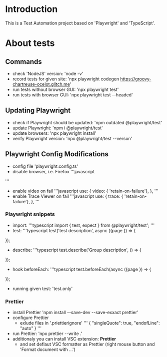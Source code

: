 # Introduction 
This is a Test Automation project based on 'Playwright' and 'TypeScript'.

# About tests


## Commands

- check 'NodeJS' version:
'node -v'
- record tests for given site:
'npx playwright codegen https://groovy-chartreuse-ocelot.glitch.me'
- run tests without browser GUI:
'npx playwright test'
- run tests with browser GUI:
'npx playwright test --headed'

## Updating Playwright
- check if Playwright should be updated:
'npm outdated @playwright/test'
- update Playwright:
'npm i @playwright/test'
- update browsers:
'npx playwright install'
- verify Playwright version:
'npx @playwright/test --verson'

## Playwright Config Modifications

- config file 'playwright.config.ts'
- disable browser, i.e. Firefox
'''javascript
<!-- {
    name: 'firefox',
    use {
        ...devices['Desktop Firefox'],
    },
}, -->
'''
- enable video on fail
'''javascript
use: {
    video: { 'retain-on-failure'},
},
'''
- enable Trace Viewer on fail
'''javascript
use: {
    trace: { 'retain-on-failure'},
},
'''

### Playwright snippets

- import:
'''typescript
import { test, expect } from @playwright/test';
'''
- test:
'''typescript
test('test description', async ({page }) => {
    <!-- your code -->
});
- describe:
'''typescript
test.describe('Group description', () => {
    <!-- your code -->
});
- hook beforeEach:
'''typescript
test.beforeEach(async ({page }) => {
    <!-- your code -->
});
- running given test: 'test.only'

### Prettier

- install Prettier
'npm install --save-dev --save-exxact prettier'
- configure Prettier
    - exlude files in '.priettierignore'
    '''
    {
        "singleQuote": true,
        "endofLine": "auto"
    }
    '''
- run Prettier:
'npx prettier --write .'
- additionaly you can install VSC extension: **Prettier**
    - and set deflaut VSC formatter as Prettier (right mouse button and 'Format document with ...')